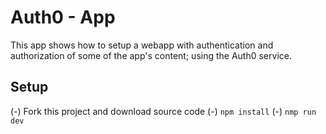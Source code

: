 # Auth0 - App

This app shows how to setup a webapp with authentication and authorization of some of the app's content; using the Auth0 service.

## Setup

(-) Fork this project and download source code
(-) `npm install`
(-) `nmp run dev`

